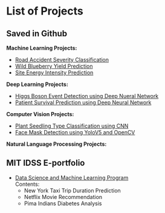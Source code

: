 # List of Projects 

## Saved in Github 
**Machine Learning Projects:**
* [Road Accident Severity Classification](https://github.com/nathalierocelle/RoadAccidentSeverityPrediction)
* [Wild Blueberry Yield Prediction](https://github.com/nathalierocelle/Wild-Blueberry-Yield-Prediction)
* [Site Energy Intensity Prediction](https://github.com/nathalierocelle/SiteEnergyIntensityPrediction)

**Deep Learning Projects:**
* [Higgs Boson Event Detection using Deep Nueral Network](https://github.com/nathalierocelle/HiggsBosonEventDetection)
* [Patient Survival Prediction using Deep Neural Network](https://github.com/nathalierocelle/Patient-Survival-Prediction)

**Computer Vision Projects:**
* [Plant Seedling Type Classification using CNN](https://github.com/nathalierocelle/PlantSeedlingClassification)
* [Face Mask Detection using YoloV5 and OpenCV](https://github.com/nathalierocelle/FaceMaskDetection)

**Natural Language Processing Projects:**

## MIT IDSS E-portfolio
* [Data Science and Machine Learning Program](https://eportfolio.mygreatlearning.com/rocelle-nathalie-ong) <br>
Contents: 
  * New York Taxi Trip Duration Prediction
  * Netflix Movie Recommendation
  * Pima Indians Diabetes Analysis
  
 ## 




